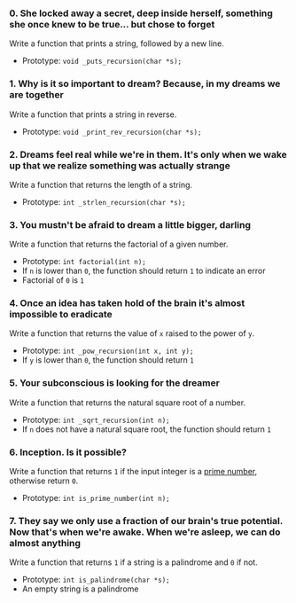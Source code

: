 ### **0. She locked away a secret, deep inside herself, something she once knew to be true... but chose to forget**

Write a function that prints a string, followed by a new line.

- Prototype: `void _puts_recursion(char *s);`

### **1. Why is it so important to dream? Because, in my dreams we are together**

Write a function that prints a string in reverse.

- Prototype: `void _print_rev_recursion(char *s);`

### **2. Dreams feel real while we're in them. It's only when we wake up that we realize something was actually strange**

Write a function that returns the length of a string.

- Prototype: `int _strlen_recursion(char *s);`

### **3. You mustn't be afraid to dream a little bigger, darling**

Write a function that returns the factorial of a given number.

- Prototype: `int factorial(int n);`
- If `n` is lower than `0`, the function should return `1` to indicate an error
- Factorial of `0` is `1`

### **4. Once an idea has taken hold of the brain it's almost impossible to eradicate**

Write a function that returns the value of `x` raised to the power of `y`.

- Prototype: `int _pow_recursion(int x, int y);`
- If `y` is lower than `0`, the function should return `1`

### **5. Your subconscious is looking for the dreamer**

Write a function that returns the natural square root of a number.

- Prototype: `int _sqrt_recursion(int n);`
- If `n` does not have a natural square root, the function should return `1`

### **6. Inception. Is it possible?**

Write a function that returns `1` if the input integer is a [prime number](https://intranet.alxswe.com/rltoken/bjG_8Gu-_0rwbYA_tAv2Yw), otherwise return `0`.

- Prototype: `int is_prime_number(int n);`

### **7. They say we only use a fraction of our brain's true potential. Now that's when we're awake. When we're asleep, we can do almost anything**

Write a function that returns `1` if a string is a palindrome and `0` if not.

- Prototype: `int is_palindrome(char *s);`
- An empty string is a palindrome
